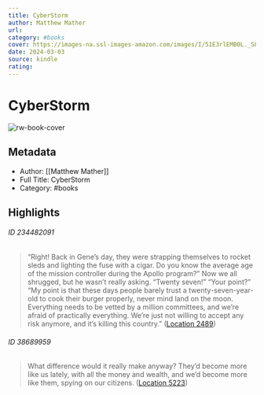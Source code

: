 ```yaml
---
title: CyberStorm
author: Matthew Mather
url: 
category: #books
cover: https://images-na.ssl-images-amazon.com/images/I/51E3rlEMB0L._SL200_.jpg
date: 2024-03-03
source: kindle
rating:
---
```

# CyberStorm

![rw-book-cover](https://images-na.ssl-images-amazon.com/images/I/51E3rlEMB0L._SL200_.jpg)

## Metadata
- Author: [[Matthew Mather]]
- Full Title: CyberStorm
- Category: #books

## Highlights
###### ID 234482091
> “Right! Back in Gene’s day, they were strapping themselves to rocket sleds and lighting the fuse with a cigar. Do you know the average age of the mission controller during the Apollo program?” Now we all shrugged, but he wasn’t really asking. “Twenty seven!” “Your point?” “My point is that these days people barely trust a twenty-seven-year-old to cook their burger properly, never mind land on the moon. Everything needs to be vetted by a million committees, and we’re afraid of practically everything. We’re just not willing to accept any risk anymore, and it’s killing this country.” ([Location 2489](https://readwise.io/to_kindle?action=open&asin=B00BT4QRHG&location=2489))
    
###### ID 38689959
> What difference would it really make anyway? They’d become more like us lately, with all the money and wealth, and we’d become more like them, spying on our citizens. ([Location 5223](https://readwise.io/to_kindle?action=open&asin=B00BT4QRHG&location=5223))
    
